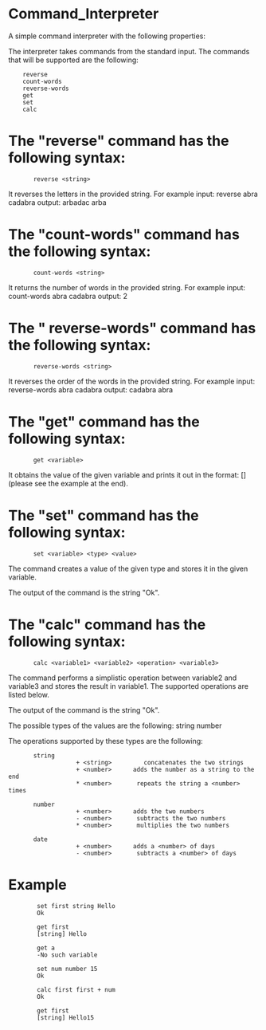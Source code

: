 # Command_Interpreter

A simple command interpreter with the following properties:

The interpreter takes commands from the standard input. The commands that will be supported are the following:

        reverse
        count-words
        reverse-words
        get
        set
        calc
 

# The "reverse" command has the following syntax:
           reverse <string>
It reverses the letters in the provided string. For example
 	 input:	reverse abra cadabra
 	 output: 	arbadac arba


# The "count-words" command has the following syntax:
           count-words <string>
It returns the number of words in the provided string. For example
  input:	count-words abra cadabra
  output: 	2


# The " reverse-words" command has the following syntax:
           reverse-words <string>
It reverses the order of the words in the provided string. For example
  input:	reverse-words abra cadabra
  output: 	cadabra abra

# The "get" command has the following syntax:
           get <variable>

It obtains the value of the given variable and prints it out in the format:
           [<type>] <value>
(please see the example at the end). 


# The "set" command has the following syntax:
           set <variable> <type> <value>

The command creates a value of the given type and stores it in the given variable.

The output of the command is the string "Ok".

# The "calc" command has the following syntax:
           calc <variable1> <variable2> <operation> <variable3>

The command performs a simplistic operation between variable2 and variable3 and stores the result in variable1. The supported operations are listed below.

The output of the command is the string "Ok".


The possible types of the values are the following:
           string
           number
		   
The operations supported by these types are the following:

           string
                       + <string>         concatenates the two strings
                       + <number>      adds the number as a string to the end
                       * <number>       repeats the string a <number> times

           number
                       + <number>      adds the two numbers
                       - <number>       subtracts the two numbers
                       * <number>       multiplies the two numbers

           date
                       + <number>      adds a <number> of days 
                       - <number>       subtracts a <number> of days 


# Example

			set first string Hello
			Ok
			
			get first
			[string] Hello
			
			get a
			-No such variable
			
			set num number 15
			Ok
			
			calc first first + num
			Ok
			
			get first
			[string] Hello15
